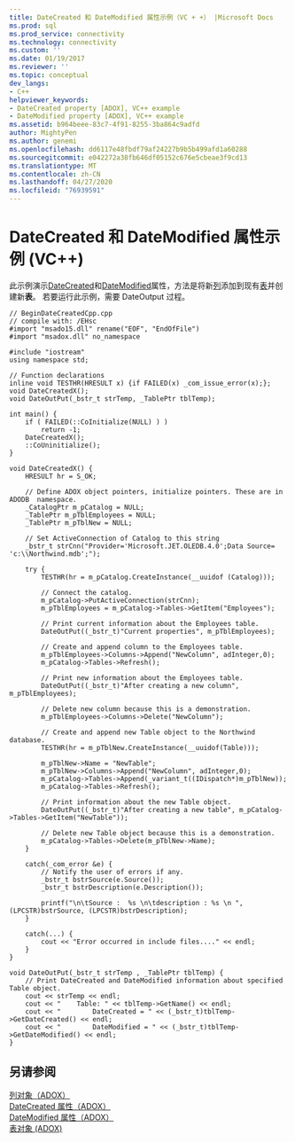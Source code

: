 ```yaml
---
title: DateCreated 和 DateModified 属性示例（VC + +） |Microsoft Docs
ms.prod: sql
ms.prod_service: connectivity
ms.technology: connectivity
ms.custom: ''
ms.date: 01/19/2017
ms.reviewer: ''
ms.topic: conceptual
dev_langs:
- C++
helpviewer_keywords:
- DateCreated property [ADOX], VC++ example
- DateModified property [ADOX], VC++ example
ms.assetid: b964beee-83c7-4f91-8255-3ba864c9adfd
author: MightyPen
ms.author: genemi
ms.openlocfilehash: dd6117e48fbdf79af24227b9b5b499afd1a60288
ms.sourcegitcommit: e042272a38fb646df05152c676e5cbeae3f9cd13
ms.translationtype: MT
ms.contentlocale: zh-CN
ms.lasthandoff: 04/27/2020
ms.locfileid: "76939591"
---
```

# <a name="datecreated-and-datemodified-properties-example-vc"></a>DateCreated 和 DateModified 属性示例 (VC++)
此示例演示[DateCreated](../../../ado/reference/adox-api/datecreated-property-adox.md)和[DateModified](../../../ado/reference/adox-api/datemodified-property-adox.md)属性，方法是将新[列](../../../ado/reference/adox-api/column-object-adox.md)添加到现有[表](../../../ado/reference/adox-api/table-object-adox.md)并创建新**表**。 若要运行此示例，需要 DateOutput 过程。  
  
```  
// BeginDateCreatedCpp.cpp  
// compile with: /EHsc  
#import "msado15.dll" rename("EOF", "EndOfFile")  
#import "msadox.dll" no_namespace  
  
#include "iostream"  
using namespace std;  
  
// Function declarations  
inline void TESTHR(HRESULT x) {if FAILED(x) _com_issue_error(x);};  
void DateCreatedX();  
void DateOutPut(_bstr_t strTemp, _TablePtr tblTemp);  
  
int main() {  
    if ( FAILED(::CoInitialize(NULL) ) )  
        return -1;  
    DateCreatedX();  
    ::CoUninitialize();  
}  
  
void DateCreatedX() {  
    HRESULT hr = S_OK;  
  
    // Define ADOX object pointers, initialize pointers. These are in ADODB  namespace.  
    _CatalogPtr m_pCatalog = NULL;  
    _TablePtr m_pTblEmployees = NULL;  
    _TablePtr m_pTblNew = NULL;  
  
    // Set ActiveConnection of Catalog to this string  
    _bstr_t strCnn("Provider='Microsoft.JET.OLEDB.4.0';Data Source= 'c:\\Northwind.mdb';");  
  
    try {  
        TESTHR(hr = m_pCatalog.CreateInstance(__uuidof (Catalog)));  
  
        // Connect the catalog.  
        m_pCatalog->PutActiveConnection(strCnn);  
        m_pTblEmployees = m_pCatalog->Tables->GetItem("Employees");  
  
        // Print current information about the Employees table.  
        DateOutPut((_bstr_t)"Current properties", m_pTblEmployees);  
  
        // Create and append column to the Employees table.  
        m_pTblEmployees->Columns->Append("NewColumn", adInteger,0);  
        m_pCatalog->Tables->Refresh();  
  
        // Print new information about the Employees table.  
        DateOutPut((_bstr_t)"After creating a new column", m_pTblEmployees);  
  
        // Delete new column because this is a demonstration.  
        m_pTblEmployees->Columns->Delete("NewColumn");  
  
        // Create and append new Table object to the Northwind database.  
        TESTHR(hr = m_pTblNew.CreateInstance(__uuidof(Table)));  
  
        m_pTblNew->Name = "NewTable";  
        m_pTblNew->Columns->Append("NewColumn", adInteger,0);  
        m_pCatalog->Tables->Append(_variant_t((IDispatch*)m_pTblNew));  
        m_pCatalog->Tables->Refresh();  
  
        // Print information about the new Table object.  
        DateOutPut((_bstr_t)"After creating a new table", m_pCatalog->Tables->GetItem("NewTable"));  
  
        // Delete new Table object because this is a demonstration.  
        m_pCatalog->Tables->Delete(m_pTblNew->Name);  
    }  
  
    catch(_com_error &e) {  
        // Notify the user of errors if any.  
        _bstr_t bstrSource(e.Source());  
        _bstr_t bstrDescription(e.Description());  
  
        printf("\n\tSource :  %s \n\tdescription : %s \n ", (LPCSTR)bstrSource, (LPCSTR)bstrDescription);  
    }  
  
    catch(...) {  
        cout << "Error occurred in include files...." << endl;  
    }  
}  
  
void DateOutPut(_bstr_t strTemp , _TablePtr tblTemp) {  
    // Print DateCreated and DateModified information about specified Table object.  
    cout << strTemp << endl;  
    cout << "    Table: " << tblTemp->GetName() << endl;  
    cout << "        DateCreated = " << (_bstr_t)tblTemp->GetDateCreated() << endl;  
    cout << "        DateModified = " << (_bstr_t)tblTemp->GetDateModified() << endl;  
}  
```  
  
## <a name="see-also"></a>另请参阅  
 [列对象（ADOX）](../../../ado/reference/adox-api/column-object-adox.md)   
 [DateCreated 属性（ADOX）](../../../ado/reference/adox-api/datecreated-property-adox.md)   
 [DateModified 属性（ADOX）](../../../ado/reference/adox-api/datemodified-property-adox.md)   
 [表对象 (ADOX)](../../../ado/reference/adox-api/table-object-adox.md)

